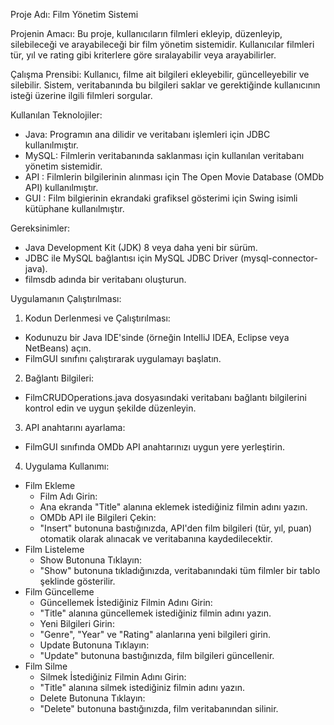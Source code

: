 Proje Adı: Film Yönetim Sistemi

Projenin Amacı:
Bu proje, kullanıcıların filmleri ekleyip, düzenleyip, silebileceği ve arayabileceği bir film yönetim sistemidir. Kullanıcılar filmleri tür, yıl ve rating gibi kriterlere göre sıralayabilir veya arayabilirler.

Çalışma Prensibi:
Kullanıcı, filme ait bilgileri ekleyebilir, güncelleyebilir ve silebilir. Sistem, veritabanında bu bilgileri saklar ve gerektiğinde kullanıcının isteği üzerine ilgili filmleri sorgular.

Kullanılan Teknolojiler:
- Java: Programın ana dilidir ve veritabanı işlemleri için JDBC kullanılmıştır.
- MySQL: Filmlerin veritabanında saklanması için kullanılan veritabanı yönetim sistemidir.
- API : Filmlerin bilgilerinin alınması için The Open Movie Database (OMDb API) kullanılmıştır.
- GUI : Film bilgierinin ekrandaki grafiksel gösterimi için Swing isimli kütüphane kullanılmıştır.

Gereksinimler:
- Java Development Kit (JDK) 8 veya daha yeni bir sürüm.
- JDBC ile MySQL bağlantısı için MySQL JDBC Driver (mysql-connector-java).
- filmsdb adında bir veritabanı oluşturun.

Uygulamanın Çalıştırılması:
 1) Kodun Derlenmesi ve Çalıştırılması:
   - Kodunuzu bir Java IDE'sinde (örneğin IntelliJ IDEA, Eclipse veya NetBeans) açın.
   -  FilmGUI sınıfını çalıştırarak uygulamayı başlatın.
 2) Bağlantı Bilgileri:
   - FilmCRUDOperations.java dosyasındaki veritabanı bağlantı bilgilerini kontrol edin ve uygun şekilde düzenleyin.
 3) API anahtarını ayarlama:
   - FilmGUI sınıfında OMDb API anahtarınızı uygun yere yerleştirin.
 4) Uygulama Kullanımı:
   - Film Ekleme
     + Film Adı Girin:
     * Ana ekranda "Title" alanına eklemek istediğiniz filmin adını yazın.
     + OMDb API ile Bilgileri Çekin:
     * "Insert" butonuna bastığınızda, API'den film bilgileri (tür, yıl, puan) otomatik olarak alınacak ve veritabanına kaydedilecektir.
   - Film Listeleme
     + Show Butonuna Tıklayın:
     * "Show" butonuna tıkladığınızda, veritabanındaki tüm filmler bir tablo şeklinde gösterilir.
   - Film Güncelleme
     + Güncellemek İstediğiniz Filmin Adını Girin:
     * "Title" alanına güncellemek istediğiniz filmin adını yazın.
     + Yeni Bilgileri Girin:
     * "Genre", "Year" ve "Rating" alanlarına yeni bilgileri girin.
     + Update Butonuna Tıklayın:
     * "Update" butonuna bastığınızda, film bilgileri güncellenir.
   - Film Silme
     * Silmek İstediğiniz Filmin Adını Girin:
     + "Title" alanına silmek istediğiniz filmin adını yazın.
     * Delete Butonuna Tıklayın:
     + "Delete" butonuna bastığınızda, film veritabanından silinir.

       
